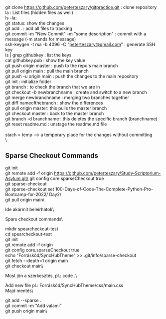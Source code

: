 git clone https://github.com/peterteszary/gitpractice.git   : clone repository\
la : List files (hidden files as well)\
ls -la: \
git status: show the changes\
git add . : add all files to tracking\
git commit -m "New Commit" -m "some description" : commit with a message (-m stands for message)\
ssh-keygen -t rsa -b 4096 -C "peterteszary@gmail.com" : generate SSH key\
ls | grep githubkey : list the keys\
cat githubkey.pub : show the key value\
git push origin master : push to the repo's main branch\
git pull origin main : pull the main branch\
git push -u origin main : push the changes to the main repository\
git init : initialize folder\
git branch : to check the branch that we are in\
git checkout -b newbranchname : create and switch to a new branch\
git merge newbranchname : merging two branches together\
git diff nameofthebranch : show the differences\
git pull origin master: this pulls the master branch\
git checkout master : back to the master branch\
git branch -d branchname : this deletes the specific branch (branchname)\
git reset readme.md : unstage the readme.md file\
\
stach = temp --> a temporary place for the changes without committing\
\
## Sparse Checkout Commands

git init\
git remote add -f origin https://github.com/peterteszary/Study-Scriptorium-Asylum.git\
git config core.sparseCheckout true\
git sparse-checkout\
git sparse-checkout set 100-Days-of-Code-The-Complete-Python-Pro-Bootcamp-for-2022/ Day2/\
git pull origin main\

Ide akármit beleírhatok\

Spars checkout commands\

mkdir spearcheckout-test\
cd spearcheckout-test\
git init\
git remote add -f origin <GIT REMOTE REPO URL>\
git config core.sparseCheckout true\
echo “Forráskód/SyncHubTheme" >> .git/info/sparse-checkout\
git fetch --depth=1 origin main\
git checkout main\

Most jön a szerkesztés, pl.: code .\

Add new file pl.: Forráskód/SyncHubTheme/css/main.css\
Majd mentés\

git add --sparse .\
git commit -m "Add valami”\
git push origin main\


